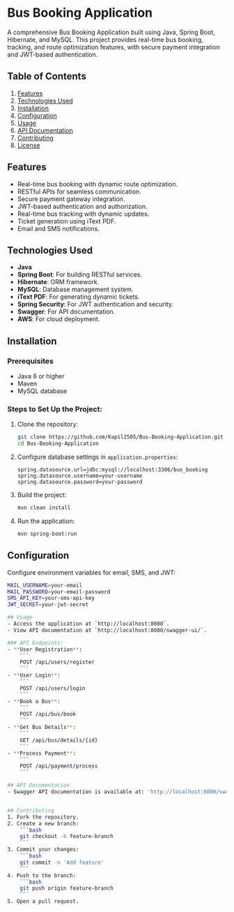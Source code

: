 # Bus Booking Application

A comprehensive Bus Booking Application built using Java, Spring Boot, Hibernate, and MySQL. This project provides real-time bus booking, tracking, and route optimization features, with secure payment integration and JWT-based authentication.

## Table of Contents
1. [Features](#features)
2. [Technologies Used](#technologies-used)
3. [Installation](#installation)
4. [Configuration](#configuration)
5. [Usage](#usage)
6. [API Documentation](#api-documentation)
7. [Contributing](#contributing)
8. [License](#license)

## Features
- Real-time bus booking with dynamic route optimization.
- RESTful APIs for seamless communication.
- Secure payment gateway integration.
- JWT-based authentication and authorization.
- Real-time bus tracking with dynamic updates.
- Ticket generation using iText PDF.
- Email and SMS notifications.

## Technologies Used
- **Java**
- **Spring Boot**: For building RESTful services.
- **Hibernate**: ORM framework.
- **MySQL**: Database management system.
- **iText PDF**: For generating dynamic tickets.
- **Spring Security**: For JWT authentication and security.
- **Swagger**: For API documentation.
- **AWS**: For cloud deployment.

## Installation
### Prerequisites
- Java 8 or higher
- Maven
- MySQL database

### Steps to Set Up the Project:
1. Clone the repository:
    ```bash
    git clone https://github.com/Kapil2505/Bus-Booking-Application.git
    cd Bus-Booking-Application
    ```

2. Configure database settings in `application.properties`:
    ```properties
    spring.datasource.url=jdbc:mysql://localhost:3306/bus_booking
    spring.datasource.username=your-username
    spring.datasource.password=your-password
    ```

3. Build the project:
    ```bash
    mvn clean install
    ```

4. Run the application:
    ```bash
    mvn spring-boot:run
    ```

## Configuration
Configure environment variables for email, SMS, and JWT:
```bash
MAIL_USERNAME=your-email
MAIL_PASSWORD=your-email-password
SMS_API_KEY=your-sms-api-key
JWT_SECRET=your-jwt-secret

## Usage
- Access the application at `http://localhost:8080`.
- View API documentation at `http://localhost:8080/swagger-ui/`.

### API Endpoints:
- **User Registration**: 
    ```
    POST /api/users/register
    ```
- **User Login**: 
    ```
    POST /api/users/login
    ```
- **Book a Bus**: 
    ```
    POST /api/bus/book
    ```
- **Get Bus Details**: 
    ```
    GET /api/bus/details/{id}
    ```
- **Process Payment**: 
    ```
    POST /api/payment/process
    ```

## API Documentation
- Swagger API documentation is available at: 'http://localhost:8080/swagger-ui/'


## Contributing
1. Fork the repository.
2. Create a new branch:
    ```bash
    git checkout -b feature-branch
    ```
3. Commit your changes:
    ```bash
    git commit -m 'Add feature'
    ```
4. Push to the branch:
    ```bash
    git push origin feature-branch
    ```
5. Open a pull request.
 
